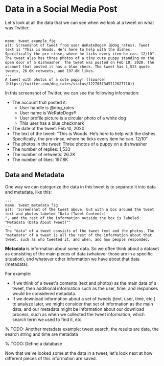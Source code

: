 # Data in a Social Media Post

Let's look at all the data that we can see when we look at a tweet on what was Twitter:
```{figure} dog_tweet.png
---
name: tweet_example_fig
alt: Screenshot of tweet from user WeRateDogs® (@dog_rates). Tweet text is "This is Woods. He’s here to help with the dishes. Specifically the pre-rinse, where he licks every item he can. 12/10". The tweet also has three photos of a tiny cute puppy standing on the open door of a dishwasher. The tweet was posted on Feb 10, 2020. The account that posted it has a blue check. The tweet has 1,533 quote tweets, 26.6K retweets, and 197.8K likes.
---
A tweet with photos of a cute puppy! ([source](https://twitter.com/dog_rates/status/1227037345712627718))
```

In this screenshot of Twitter, we can see the following information:
- The account that posted it:
  - User handle is @dog_rates
  - User name is WeRateDogs®
  - User profile picture is a circular photo of a white dog
  - This user has a blue checkmark
- The date of the tweet: Feb 10, 2020
- The text of the tweet: "This is Woods. He’s here to help with the dishes. Specifically, the pre-rinse, where he licks every item he can. 12/10"
- The photos in the tweet: Three photos of a puppy on a dishwasher
- The number of replies: 1,533
- The number of retweets: 26.2K
- The number of likes: 197.8K

## Data and Metadata

One way we can categorize the data in this tweet is to separate it into data and metadata, like this:

```{figure} dog_tweet_metadata.png
---
name: tweet_metadata_fig
alt: 'Screenshot of the tweet above, but with a box around the tweet text and photos labeled "Data (Tweet Contents)
", and the rest of the information outside the box is labeled "Metadata (Data About Tweet)"'
---
The "data" of a tweet consists of the tweet text and the photos. The "metadata" of a tweet is all the rest of the information about that tweet, such as who tweeted it, and when, and how people responded.
```

__Metadata__ is information about some data. So we often think about a dataset as consisting of the main pieces of data (whatever those are in a specific situation), and whatever other information we have about that data (metadata).

For example:
- If we think of a tweet's contents (text and photos) as the main data of a tweet, then additional information such as the user, time, and responses would be considered metadata.
- If we download information about a set of tweets (text, user, time, etc.) to analyze later, we might consider that set of information as the main data, and our metadata might be information about our download process, such as when we collected the tweet information, which search term we used to find it, etc.

% TODO: Another metadata example: tweet search, the results are data, the search string and time are metadata

% TODO: Define a database

Now that we've looked some at the data in a tweet, let's look next at how different pieces of this information are saved.

